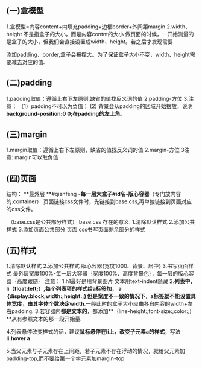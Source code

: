 ## (一)盒模型

 1.盒模型=内容content+内填充padding+边框border+外间距margin
  2.width、height 不是指盒子的大小，而是内容contnt的大小
                  做页面的时候，一开始测量的是盒子的大小，但我们会直接设置成width、height。若之后才发现需要		 

​            	  添加padding、border,盒子会被撑大。为了保证盒子大小不变，width、height需要减去对应的值.

## (二)padding

1.padding取值：遵循上右下左原则,缺省的值找反义词的值
2.padding-方位
3.注意；   （1）padding不可以为负值；
                     (2) 背景会从padding的区域开始摆放，说明**background-position:0 0;在padding的左上角**。

## (三)margin

1.margin取值：遵循上右下左原则，缺省的值找反义词的值
2.margin-方位
3注意:    margin可以取负值

## (四)页面

结构：
                **最外层	**#qianfeng -**每一层大盒子#id名-版心容器**（专门放内容的.container）
                页面链接css文件时，先链接到base.css,再单独链接到页面对应的css文件。

​		（base.css是公共部分样式）	base.css 存在的意义:
   													 1.清除默认样式
   													 2.添加公共样式
   													 3.添加页面公共部分
 												   	 页面.css书写页面剩余部分的样式

## (五)样式

1.清除默认样式
2.添加公共样式
            版心容器{宽度1000、背景、居中}
3.书写页面样式
            最外层宽度100%-每一层大容器｛宽度100%、高度背景色｝，每一层的版心容器｛高度跟随｝
  注意：
        1.h1最好是用背景图片 文本用text-indent隐藏
        2.**列表中，li（float:left;）,每个列表项的样式给a标签加，**
        **a｛display:block;width:;height:;｝**但是宽度不一致的情况下，a标签就不能设置具体宽度，由其**字体个数决定width**.一般此时的盒子大小应由各自内容的width+左右padding.
        3.若容器内**都是文本的**，都添加**｛line-height:;font-size:;color:;｝**从有参照文本的那一段开始量.

​	4.列表悬停改变样式的话，建议**鼠标悬停在li上，改变子元素a的样式**，写法**li:hover a**

​	5.当父元素与子元素存在上间距，若子元素不存在浮动的情况，就给父元素加padding-top,而不要给第一个字元素加margin-top



​		

